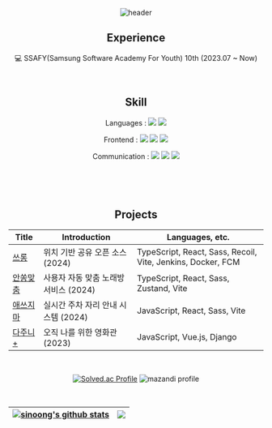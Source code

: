 <div align="center"> 

![header](https://capsule-render.vercel.app/api?type=venom&color=bbdfff&height=160&section=header&text=신웅's%20github&fontSize=40)

## Experience

💻 SSAFY(Samsung Software Academy For Youth) 10th (2023.07 ~ Now)<br>

<br/>

## Skill

Languages :
  <img src="https://img.shields.io/badge/Javascript-F7DF1E?style=for-the-badge&logo=javascript&logoColor=white"/>
  <img src="https://img.shields.io/badge/Typecript-3178C6?style=for-the-badge&logo=typescript&logoColor=white"/>
  
Frontend :
  <img src="https://img.shields.io/badge/React-61DAFB?style=for-the-badge&logo=react&logoColor=white"/>
  <img src="https://img.shields.io/badge/recoil-3578E5?style=for-the-badge&logo=recoil&logoColor=white"/>
  <img src="https://img.shields.io/badge/sass-CC6699?style=for-the-badge&logo=sass&logoColor=white"/>
  

Communication : 
  <img src="https://img.shields.io/badge/Git-F05032?style=for-the-badge&logo=git&logoColor=white"/>
  <img src="https://img.shields.io/badge/Jira-0052CC?style=for-the-badge&logo=jirasoftware&logoColor=white"/>
  <img src="https://img.shields.io/badge/Notion-000000?style=for-the-badge&logo=notion&logoColor=white"/>


<br/><br/><br/>

## Projects



| Title | Introduction | Languages, etc. |
| ------------- | ------------- | ------------- |
| <a href="https://github.com/sinoong/Throwng">쓰롱</a> | 위치 기반 공유 오픈 소스 (2024) | TypeScript, React, Sass, Recoil, Vite, Jenkins, Docker, FCM |
| <a href="https://github.com/sinoong/PerfectFit">안쏭맞춤</a> | 사용자 자동 맞춤 노래방 서비스 (2024) | TypeScript, React, Sass, Zustand, Vite |
| <a href="https://github.com/sinoong/S-jima">애쓰지마</a> | 실시간 주차 자리 안내 시스템 (2024) | JavaScript, React, Sass, Vite |
| <a href="https://github.com/sinoong/Dasuney">다주니+</a> | 오직 나를 위한 영화관 (2023) | JavaScript, Vue.js, Django |

<br>

[![Solved.ac Profile](http://mazassumnida.wtf/api/v2/generate_badge?boj=qw6897)](https://solved.ac/qw6897/) 
![mazandi profile](http://mazandi.herokuapp.com/api?handle=qw6897&theme=warm)

<br>


| <a href="https://github.com/anuraghazra/github-readme-stats"><img align="center" src="https://github-readme-stats.vercel.app/api?username=sinoong&rank_icon=github&show_icons=true&theme=default_repocard&hide_border=true" alt="sinoong's github stats" /></a> | <a href="https://github.com/anuraghazra/github-readme-stats"><img align="center" src="https://github-readme-stats.vercel.app/api/top-langs/?username=sinoong&layout=compact&theme=buefy&hide_border=true" /></a> |
| ------------- | ------------- |






</div>
